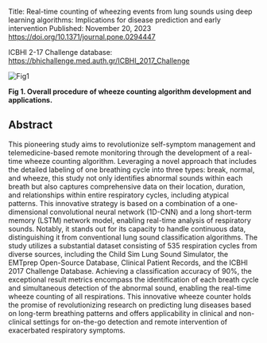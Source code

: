 Title: Real-time counting of wheezing events from lung sounds using deep learning algorithms: Implications for disease prediction and early intervention
Published: November 20, 2023
https://doi.org/10.1371/journal.pone.0294447

ICBHI 2-17 Challenge database: https://bhichallenge.med.auth.gr/ICBHI_2017_Challenge

![Fig1](https://github.com/sunghoon-most/Wheeze_Counter/assets/76245832/475d93d4-d3f3-45a4-8f3f-89f98eb78205)

**Fig 1. Overall procedure of wheeze counting algorithm development and applications.**

## Abstract 

  This pioneering study aims to revolutionize self-symptom management and telemedicine-based remote monitoring through the development of a real-time wheeze counting algorithm. Leveraging a novel approach that includes the detailed labeling of one breathing cycle into three types: break, normal, and wheeze, this study not only identifies abnormal sounds within each breath but also captures comprehensive data on their location, duration, and relationships within entire respiratory cycles, including atypical patterns. This innovative strategy is based on a combination of a one-dimensional convolutional neural network (1D-CNN) and a long short-term memory (LSTM) network model, enabling real-time analysis of respiratory sounds. Notably, it stands out for its capacity to handle continuous data, distinguishing it from conventional lung sound classification algorithms. The study utilizes a substantial dataset consisting of 535 respiration cycles from diverse sources, including the Child Sim Lung Sound Simulator, the EMTprep Open-Source Database, Clinical Patient Records, and the ICBHI 2017 Challenge Database. Achieving a classification accuracy of 90%, the exceptional result metrics encompass the identification of each breath cycle and simultaneous detection of the abnormal sound, enabling the real-time wheeze counting of all respirations. This innovative wheeze counter holds the promise of revolutionizing research on predicting lung diseases based on long-term breathing patterns and offers applicability in clinical and non-clinical settings for on-the-go detection and remote intervention of exacerbated respiratory symptoms.
